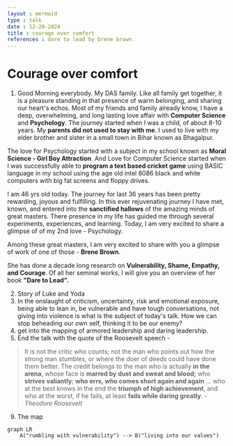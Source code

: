 ```yaml
---
layout : mermaid
type : talk
date : 12-20-2024
title : courage over comfort
references : dare to lead by brene brown.
---
```


# Courage over comfort

1. Good Morning everybody. My DAS family. Like all family get together, it is a pleasure standing in that presence of warm belonging, and sharing our heart's echos. Most of my friends and family already know, I have a deep, overwhelming, and long lasting love affair with **Computer Science** and **Psychology**. The journey started when I was a child, of about 8-10 years. My **parents did not used to stay with me**. I used to live with my elder brother and sister in a small town in Bihar known as Bhagalpur.

The love for Psychology started with a subject in my school known as **Moral Science - Girl Boy Attraction**. And Love for Computer Science started when I was successfully able to **program a text based cricket game** using BASIC language in my school using the age old intel 8086 black and white computers with big fat screens and floppy drives.

I am 46 yrs old today. The journey for last 36 years has been pretty rewarding, joyous and fulfilling. In this ever rejuvenating journey I have met, known, and entered into the **sanctified hallows** of the amazing minds of great masters. There presence in my life has guided me through several experiments, experiences, and learning. Today, I am very excited to share a glimpse of of my 2nd love - Psychology.

Among these great masters, I am very excited to share with you a glimpse of work of one of those - **Brene Brown**.

She has done a decade long research on **Vulnerability, Shame, Empathy, and Courage**. Of all her seminal works, I will give you an overview of her book **"Dare to Lead".**

2. Story of Luke and Yoda
6. In the onslaught of criticism, uncertainty, risk and emotional exposure, being able to lean in, be vulnerable and have tough conversations, not giving into violence is what is the subject of today's talk. How we can stop beheading our own self, thinking it to be our enemy?
7. get into the mapping of armored leadership and daring leadership.
8. End the talk with the quote of the Roosevelt speech - 
> It is not the critic who counts; not the man who points out how the strong man stumbles, or where the doer of deeds could have done them better. The credit belongs to the man who is actually **in the arena**, whose face is **marred by dust and sweat and blood;** who **strives valiantly**; **who errs, who comes short again and again** … who at the best knows in the end the **triumph of high achievement**, and who at the worst, if he fails, at least **fails while daring greatly**. - *Theodore Roosevelt* 

9. The map

```mermaid
graph LR
    A("rumbling with vulnerability") --> B("living into our values")
```